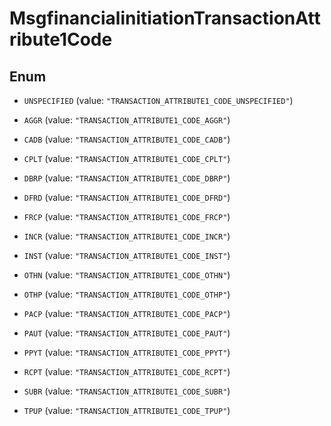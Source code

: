 

# MsgfinancialinitiationTransactionAttribute1Code

## Enum


* `UNSPECIFIED` (value: `"TRANSACTION_ATTRIBUTE1_CODE_UNSPECIFIED"`)

* `AGGR` (value: `"TRANSACTION_ATTRIBUTE1_CODE_AGGR"`)

* `CADB` (value: `"TRANSACTION_ATTRIBUTE1_CODE_CADB"`)

* `CPLT` (value: `"TRANSACTION_ATTRIBUTE1_CODE_CPLT"`)

* `DBRP` (value: `"TRANSACTION_ATTRIBUTE1_CODE_DBRP"`)

* `DFRD` (value: `"TRANSACTION_ATTRIBUTE1_CODE_DFRD"`)

* `FRCP` (value: `"TRANSACTION_ATTRIBUTE1_CODE_FRCP"`)

* `INCR` (value: `"TRANSACTION_ATTRIBUTE1_CODE_INCR"`)

* `INST` (value: `"TRANSACTION_ATTRIBUTE1_CODE_INST"`)

* `OTHN` (value: `"TRANSACTION_ATTRIBUTE1_CODE_OTHN"`)

* `OTHP` (value: `"TRANSACTION_ATTRIBUTE1_CODE_OTHP"`)

* `PACP` (value: `"TRANSACTION_ATTRIBUTE1_CODE_PACP"`)

* `PAUT` (value: `"TRANSACTION_ATTRIBUTE1_CODE_PAUT"`)

* `PPYT` (value: `"TRANSACTION_ATTRIBUTE1_CODE_PPYT"`)

* `RCPT` (value: `"TRANSACTION_ATTRIBUTE1_CODE_RCPT"`)

* `SUBR` (value: `"TRANSACTION_ATTRIBUTE1_CODE_SUBR"`)

* `TPUP` (value: `"TRANSACTION_ATTRIBUTE1_CODE_TPUP"`)



